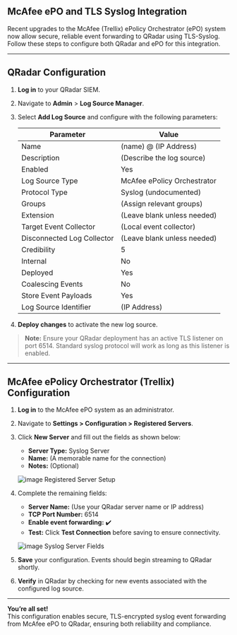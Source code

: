 ## McAfee ePO and TLS Syslog Integration

Recent upgrades to the McAfee (Trellix) ePolicy Orchestrator (ePO) system now allow secure, reliable event forwarding to QRadar using TLS-Syslog. Follow these steps to configure both QRadar and ePO for this integration.

---

## QRadar Configuration

1. **Log in** to your QRadar SIEM.
2. Navigate to **Admin** > **Log Source Manager**.
3. Select **Add Log Source** and configure with the following parameters:

   | Parameter                  | Value                                  |
   |----------------------------|----------------------------------------|
   | Name                       | (name) @ (IP Address)                  |
   | Description                | (Describe the log source)              |
   | Enabled                    | Yes                                    |
   | Log Source Type            | McAfee ePolicy Orchestrator            |
   | Protocol Type              | Syslog (undocumented)                  |
   | Groups                     | (Assign relevant groups)               |
   | Extension                  | (Leave blank unless needed)            |
   | Target Event Collector     | (Local event collector)                |
   | Disconnected Log Collector | (Leave blank unless needed)            |
   | Credibility                | 5                                      |
   | Internal                   | No                                     |
   | Deployed                   | Yes                                    |
   | Coalescing Events          | No                                     |
   | Store Event Payloads       | Yes                                    |
   | Log Source Identifier      | (IP Address)                           |

4. **Deploy changes** to activate the new log source.

> **Note:** Ensure your QRadar deployment has an active TLS listener on port 6514. Standard syslog protocol will work as long as this listener is enabled.
---

## McAfee ePolicy Orchestrator (Trellix) Configuration

1. **Log in** to the McAfee ePO system as an administrator.
2. Navigate to **Settings > Configuration > Registered Servers**.
3. Click **New Server** and fill out the fields as shown below:
   - **Server Type:** Syslog Server
   - **Name:** (A memorable name for the connection)
   - **Notes:** (Optional)

   ![image](https://github.com/n3tl0kr/IBM-QRadar/assets/43141524/5c054563-541b-4264-9ae9-9bc2d9e94543)
   Registered Server Setup

4. Complete the remaining fields:
   - **Server Name:** (Use your QRadar server name or IP address)
   - **TCP Port Number:** 6514
   - **Enable event forwarding:** ✔️
   - **Test:** Click **Test Connection** before saving to ensure connectivity.

   ![image](https://github.com/n3tl0kr/IBM-QRadar/assets/43141524/63e064fc-8e97-479e-ad90-ce77f3f69962)
   Syslog Server Fields

5. **Save** your configuration. Events should begin streaming to QRadar shortly.
6. **Verify** in QRadar by checking for new events associated with the configured log source.

---

**You’re all set!**  
This configuration enables secure, TLS-encrypted syslog event forwarding from McAfee ePO to QRadar, ensuring both reliability and compliance.

